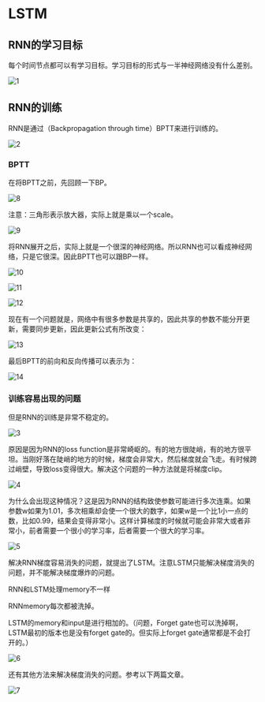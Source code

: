 # LSTM

## RNN的学习目标

每个时间节点都可以有学习目标。学习目标的形式与一半神经网络没有什么差别。

![1](E:\DeepLearning\RNN\pics2\1.png)

## RNN的训练

RNN是通过（Backpropagation through time）BPTT来进行训练的。

![2](E:\DeepLearning\RNN\pics2\2.png)

### BPTT

在将BPTT之前，先回顾一下BP。

![8](E:\DeepLearning\RNN\pics2\8.png)

注意：三角形表示放大器，实际上就是乘以一个scale。

![9](E:\DeepLearning\RNN\pics2\9.png)

将RNN展开之后，实际上就是一个很深的神经网络。所以RNN也可以看成神经网络，只是它很深。因此BPTT也可以跟BP一样。

![10](E:\DeepLearning\RNN\pics2\10.png)

![11](E:\DeepLearning\RNN\pics2\11.png)

![12](E:\DeepLearning\RNN\pics2\12.png)

现在有一个问题就是，网络中有很多参数是共享的，因此共享的参数不能分开更新，需要同步更新，因此更新公式有所改变：

![13](E:\DeepLearning\RNN\pics2\13.png)

最后BPTT的前向和反向传播可以表示为：

![14](E:\DeepLearning\RNN\pics2\14.png)

### 训练容易出现的问题

但是RNN的训练是非常不稳定的。

![3](E:\DeepLearning\RNN\pics2\3.png)

原因是因为RNN的loss function是非常崎岖的。有的地方很陡峭，有的地方很平坦。当刚好落在陡峭的地方的时候，梯度会非常大，然后梯度就会飞走。有时候跨过峭壁，导致loss变得很大。解决这个问题的一种方法就是将梯度clip。

![4](E:\DeepLearning\RNN\pics2\4.png)

为什么会出现这种情况？这是因为RNN的结构致使参数可能进行多次连乘。如果参数w如果为1.01，多次相乘却会使一个很大的数字，如果w是一个比1小一点的数，比如0.99，结果会变得非常小。这样计算梯度的时候就可能会非常大或者非常小，前者需要一个很小的学习率，后者需要一个很大的学习率。

![5](E:\DeepLearning\RNN\pics2\5.png)

解决RNN梯度容易消失的问题，就提出了LSTM。注意LSTM只能解决梯度消失的问题，并不能解决梯度爆炸的问题。

RNN和LSTM处理memory不一样

RNNmemory每次都被洗掉。

LSTM的memory和input是进行相加的。（问题，Forget gate也可以洗掉啊，LSTM最初的版本也是没有forget gate的。但实际上forget gate通常都是不会打开的。）

![6](E:\DeepLearning\RNN\pics2\6.png)

还有其他方法来解决梯度消失的问题。参考以下两篇文章。

![7](E:\DeepLearning\RNN\pics2\7.png)







